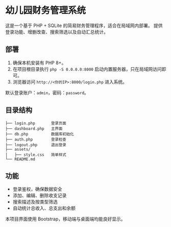 # 幼儿园财务管理系统

这是一个基于 PHP + SQLite 的简易财务管理程序，适合在局域网内部署。
提供登录功能、增删改查、搜索筛选以及自动汇总统计。

## 部署

1. 确保本机安装有 PHP 8+。
2. 在项目根目录执行 `php -S 0.0.0.0:8000` 启动内置服务器，只在局域网访问即可。
3. 浏览器访问 `http://<你的IP>:8000/login.php` 进入系统。

默认登录账户：`admin`，密码：`password`。

## 目录结构

```
├── login.php       登录页面
├── dashboard.php   主界面
├── db.php          数据库初始化
├── auth.php        登录检查
├── logout.php      退出登录
├── assets/
│   ├── style.css   简单样式
└── README.md
```

## 功能

- 登录鉴权，确保数据安全
- 添加、编辑、删除收支记录
- 搜索描述及按类型筛选
- 自动统计总收入、总支出和余额

本项目界面使用 Bootstrap，移动端与桌面端均能良好显示。
